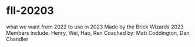 # fll-20203
what we want from 2022 to use in 2023
Made by the Brick Wizards 2023
Members include: Henry, Wei, Hao, Ren
Coached by: Matt Coddington, Dan Chandler 

